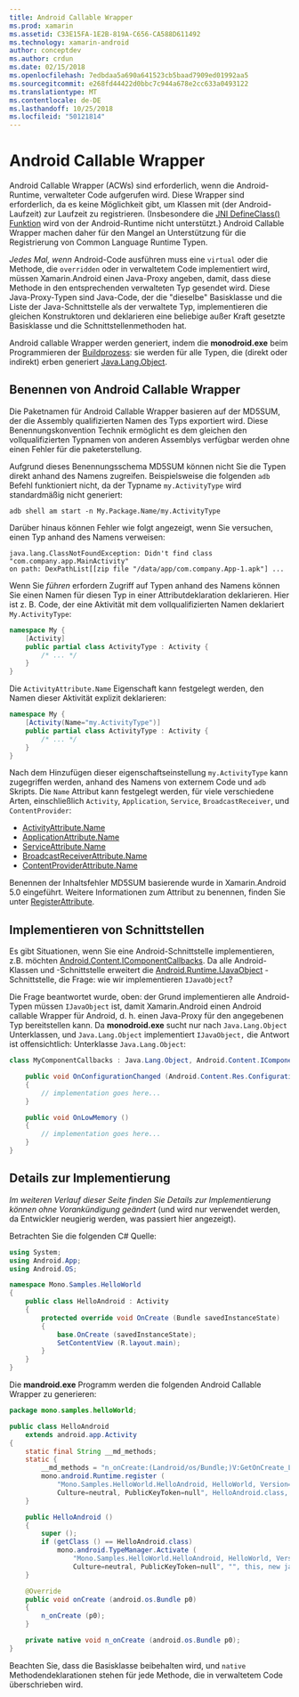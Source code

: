 ```yaml
---
title: Android Callable Wrapper
ms.prod: xamarin
ms.assetid: C33E15FA-1E2B-819A-C656-CA588D611492
ms.technology: xamarin-android
author: conceptdev
ms.author: crdun
ms.date: 02/15/2018
ms.openlocfilehash: 7edbdaa5a690a641523cb5baad7909ed01992aa5
ms.sourcegitcommit: e268fd44422d0bbc7c944a678e2cc633a0493122
ms.translationtype: MT
ms.contentlocale: de-DE
ms.lasthandoff: 10/25/2018
ms.locfileid: "50121814"
---
```

# <a name="android-callable-wrappers"></a>Android Callable Wrapper

Android Callable Wrapper (ACWs) sind erforderlich, wenn die Android-Runtime, verwalteter Code aufgerufen wird. Diese Wrapper sind erforderlich, da es keine Möglichkeit gibt, um Klassen mit (der Android-Laufzeit) zur Laufzeit zu registrieren. (Insbesondere die [JNI DefineClass() Funktion](http://docs.oracle.com/javase/1.5.0/docs/guide/jni/spec/functions.html#wp15986) wird von der Android-Runtime nicht unterstützt.} Android Callable Wrapper machen daher für den Mangel an Unterstützung für die Registrierung von Common Language Runtime Typen. 

*Jedes Mal, wenn* Android-Code ausführen muss eine `virtual` oder die Methode, die `overridden` oder in verwaltetem Code implementiert wird, müssen Xamarin.Android einen Java-Proxy angeben, damit, dass diese Methode in den entsprechenden verwalteten Typ gesendet wird. Diese Java-Proxy-Typen sind Java-Code, der die "dieselbe" Basisklasse und die Liste der Java-Schnittstelle als der verwaltete Typ, implementieren die gleichen Konstruktoren und deklarieren eine beliebige außer Kraft gesetzte Basisklasse und die Schnittstellenmethoden hat. 

Android callable Wrapper werden generiert, indem die **monodroid.exe** beim Programmieren der [Buildprozess](~/android/deploy-test/building-apps/build-process.md): sie werden für alle Typen, die (direkt oder indirekt) erben generiert [ Java.Lang.Object](https://developer.xamarin.com/api/type/Java.Lang.Object/). 



## <a name="android-callable-wrapper-naming"></a>Benennen von Android Callable Wrapper

Die Paketnamen für Android Callable Wrapper basieren auf der MD5SUM, der die Assembly qualifizierten Namen des Typs exportiert wird. Diese Benennungskonvention Technik ermöglicht es dem gleichen den vollqualifizierten Typnamen von anderen Assemblys verfügbar werden ohne einen Fehler für die paketerstellung. 

Aufgrund dieses Benennungsschema MD5SUM können nicht Sie die Typen direkt anhand des Namens zugreifen. Beispielsweise die folgenden `adb` Befehl funktioniert nicht, da der Typname `my.ActivityType` wird standardmäßig nicht generiert: 

```shell
adb shell am start -n My.Package.Name/my.ActivityType
```

Darüber hinaus können Fehler wie folgt angezeigt, wenn Sie versuchen, einen Typ anhand des Namens verweisen:

```shell
java.lang.ClassNotFoundException: Didn't find class "com.company.app.MainActivity"
on path: DexPathList[[zip file "/data/app/com.company.App-1.apk"] ...
```

Wenn Sie *führen* erfordern Zugriff auf Typen anhand des Namens können Sie einen Namen für diesen Typ in einer Attributdeklaration deklarieren. Hier ist z. B. Code, der eine Aktivität mit dem vollqualifizierten Namen deklariert `My.ActivityType`:

```csharp
namespace My {
    [Activity]
    public partial class ActivityType : Activity {
        /* ... */
    }
}
```

Die `ActivityAttribute.Name` Eigenschaft kann festgelegt werden, den Namen dieser Aktivität explizit deklarieren: 

```csharp
namespace My {
    [Activity(Name="my.ActivityType")]
    public partial class ActivityType : Activity {
        /* ... */
    }
}
```

Nach dem Hinzufügen dieser eigenschaftseinstellung `my.ActivityType` kann zugegriffen werden, anhand des Namens von externem Code und `adb` Skripts. Die `Name` Attribut kann festgelegt werden, für viele verschiedene Arten, einschließlich `Activity`, `Application`, `Service`, `BroadcastReceiver`, und `ContentProvider`: 

-   [ActivityAttribute.Name](https://developer.xamarin.com/api/property/Android.App.ActivityAttribute.Name/)
-   [ApplicationAttribute.Name](https://developer.xamarin.com/api/property/Android.App.ApplicationAttribute.Name/)
-   [ServiceAttribute.Name](https://developer.xamarin.com/api/property/Android.App.ServiceAttribute.Name/)
-   [BroadcastReceiverAttribute.Name](https://developer.xamarin.com/api/property/Android.Content.BroadcastReceiverAttribute.Name/)
-   [ContentProviderAttribute.Name](https://developer.xamarin.com/api/property/Android.Content.ContentProviderAttribute.Name/)

Benennen der Inhaltsfehler MD5SUM basierende wurde in Xamarin.Android 5.0 eingeführt. Weitere Informationen zum Attribut zu benennen, finden Sie unter [RegisterAttribute](https://developer.xamarin.com/api/type/Android.Runtime.RegisterAttribute/). 



## <a name="implementing-interfaces"></a>Implementieren von Schnittstellen

Es gibt Situationen, wenn Sie eine Android-Schnittstelle implementieren, z.B. möchten [Android.Content.IComponentCallbacks](https://developer.xamarin.com/api/type/Android.Content.IComponentCallbacks/). Da alle Android-Klassen und -Schnittstelle erweitert die [Android.Runtime.IJavaObject](https://developer.xamarin.com/api/type/Android.Runtime.IJavaObject/) -Schnittstelle, die Frage: wie wir implementieren `IJavaObject`? 

Die Frage beantwortet wurde, oben: der Grund implementieren alle Android-Typen müssen `IJavaObject` ist, damit Xamarin.Android einen Android callable Wrapper für Android, d. h. einen Java-Proxy für den angegebenen Typ bereitstellen kann. Da **monodroid.exe** sucht nur nach `Java.Lang.Object` Unterklassen, und `Java.Lang.Object` implementiert `IJavaObject,` die Antwort ist offensichtlich: Unterklasse `Java.Lang.Object`: 

```csharp
class MyComponentCallbacks : Java.Lang.Object, Android.Content.IComponentCallbacks {

    public void OnConfigurationChanged (Android.Content.Res.Configuration newConfig)
    {
        // implementation goes here...
    } 

    public void OnLowMemory ()
    {
        // implementation goes here...
    }
}
```


## <a name="implementation-details"></a>Details zur Implementierung

*Im weiteren Verlauf dieser Seite finden Sie Details zur Implementierung können ohne Vorankündigung geändert* (und wird nur verwendet werden, da Entwickler neugierig werden, was passiert hier angezeigt). 

Betrachten Sie die folgenden C# Quelle:

```csharp
using System;
using Android.App;
using Android.OS;

namespace Mono.Samples.HelloWorld
{
    public class HelloAndroid : Activity
    {
        protected override void OnCreate (Bundle savedInstanceState)
        {
            base.OnCreate (savedInstanceState);
            SetContentView (R.layout.main);
        }
    }
}
```

Die **mandroid.exe** Programm werden die folgenden Android Callable Wrapper zu generieren: 

```java
package mono.samples.helloWorld;

public class HelloAndroid
    extends android.app.Activity
{
    static final String __md_methods;
    static {
        __md_methods = "n_onCreate:(Landroid/os/Bundle;)V:GetOnCreate_Landroid_os_Bundle_Handler\n" + "";
        mono.android.Runtime.register (
            "Mono.Samples.HelloWorld.HelloAndroid, HelloWorld, Version=1.0.0.0, 
            Culture=neutral, PublicKeyToken=null", HelloAndroid.class, __md_methods);
    }

    public HelloAndroid ()
    {
        super ();
        if (getClass () == HelloAndroid.class)
            mono.android.TypeManager.Activate (
                "Mono.Samples.HelloWorld.HelloAndroid, HelloWorld, Version=1.0.0.0, 
                Culture=neutral, PublicKeyToken=null", "", this, new java.lang.Object[] {  });
    }

    @Override
    public void onCreate (android.os.Bundle p0)
    {
        n_onCreate (p0);
    }

    private native void n_onCreate (android.os.Bundle p0);
}
```

Beachten Sie, dass die Basisklasse beibehalten wird, und `native` Methodendeklarationen stehen für jede Methode, die in verwaltetem Code überschrieben wird. 
